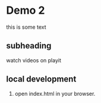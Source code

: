 # Demo  2 
this is some text 
## subheading 
watch videos on playit
## local development
1. open index.html in your browser.